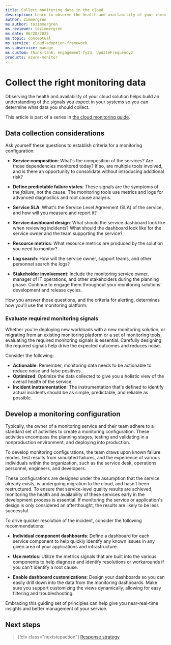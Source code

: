 ```yaml
---
title: Collect monitoring data in the cloud
description: Learn to observe the health and availability of your cloud solution to collect the right monitoring data.
author: Zimmergren
ms.author: tozimmergren
ms.reviewer: tozimmergren
ms.date: 06/20/2023
ms.topic: conceptual
ms.service: cloud-adoption-framework
ms.subservice: manage
ms.custom: think-tank, engagement-fy23, UpdateFrequency2
products: azure-monitor
---
```


# Collect the right monitoring data

Observing the health and availability of your cloud solution helps build an understanding of the signals you expect in your systems so you can determine what data you should collect.

This article is part of a series in [the cloud monitoring guide](./index.md).

## Data collection considerations

Ask yourself these questions to establish criteria for a monitoring configuration:

- **Service composition**: What's the composition of the services? Are those dependencies monitored today? If so, are multiple tools involved, and is there an opportunity to consolidate without introducing additional risk?

- **Define predictable failure states**: These signals are the symptoms of the _failure_, not the cause. The monitoring tools use metrics and logs for advanced diagnostics and root cause analysis.

- **Service SLA**: What's the Service Level Agreement (SLA) of the service, and how will you measure and report it?

- **Service dashboard design**: What should the service dashboard look like when reviewing incidents? What should the dashboard look like for the service owner and the team supporting the service?

- **Resource metrics**: What resource metrics are produced by the solution you need to monitor?

- **Log search**: How will the service owner, support teams, and other personnel search the logs?

- **Stakeholder involvement**: Include the monitoring service owner, manager of IT operations, and other stakeholders during the planning phase. Continue to engage them throughout your monitoring solutions' development and release cycles.

How you answer those questions, and the criteria for alerting, determines how you'll use the monitoring platform.

### Evaluate required monitoring signals

Whether you're deploying new workloads with a new monitoring solution, or migrating from an existing monitoring platform or a set of monitoring tools, evaluating the required monitoring signals is essential. Carefully designing the required signals help drive the expected outcomes and reduces noise.

Consider the following:

- **Actionable**: Remember, monitoring data needs to be actionable to reduce noise and false positives.
- **Optimized**: Optimize the data collected to give you a holistic view of the overall health of the service.
- **Incident instrumentation**: The instrumentation that's defined to identify actual incidents should be as simple, predictable, and reliable as possible.

## Develop a monitoring configuration

Typically, the owner of a monitoring service and their team adhere to a standard set of activities to create a monitoring configuration. These activities encompass the planning stages, testing and validating in a nonproduction environment, and deploying into production.

To develop monitoring configurations, the team draws upon known failure modes, test results from simulated failures, and the experience of various individuals within the organization, such as the service desk, operations personnel, engineers, and developers.

These configurations are designed under the assumption that the service already exists, is undergoing migration to the cloud, and hasn't been restructured.
To ensure that service-level quality results are achieved, monitoring the health and availability of these services early in the development process is essential. If monitoring the service or application's design is only considered an afterthought, the results are likely to be less successful.

To drive quicker resolution of the incident, consider the following recommendations:

- **Individual component dashboards**: Define a dashboard for each service component to help quickly identify any known issues in any given area of your applications and infrastructure.

- **Use metrics**: Utilize the metrics signals that are built into the various components to help diagnose and identify resolutions or workarounds if you can't identify a root cause.

- **Enable dashboard customizations**: Design your dashboards so you can easily drill down into the data from the monitoring dashboards. Make sure you support customizing the views dynamically, allowing for easy filtering and troubleshooting.

Embracing this guiding set of principles can help give you near-real-time insights and better management of your service.

## Next steps

> [!div class="nextstepaction"]
> [Response strategy](./response.md)
